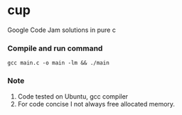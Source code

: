 # cup
Google Code Jam solutions in pure c
### Compile and run command
```
gcc main.c -o main -lm && ./main
```
### Note
1. Code tested on Ubuntu, gcc compiler
2. For code concise I not always free allocated memory.
